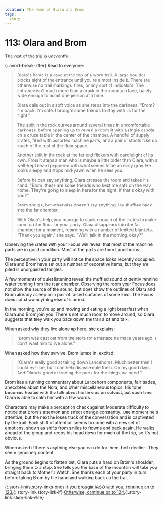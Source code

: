 ```yaml
---
location: The Home of Olara and Brom
tags:
- story
---
```


# 113: Olara and Brom

The rest of the trip is uneventful.

{:.avoid-break-after}
Read to everyone:

> Olara's home is a cave at the top of a worn trail.
> A large boulder blocks sight of the entrance until you're almost inside it.
> There are otherwise no trail markings, fires, or any sort of indicators.
> The entrance isn't much more than a crack in the mountain face, barely wide enough to admit one person at a time.
>
> Olara calls out in a soft voice as she steps into the darkness.
> "Brom?  I'm back.  I'm safe.  I brought some friends to stay with us for the night."
>
> The split in the rock curves around several times in uncomfortable darkness, before opening up to reveal a room lit with a single candle on a crude table in the center of the chamber.
> A handful of supply crates, filled with assorted machine parts, and a pair of stools take up much of the rest of the floor space.
>
> Another split in the rock at the far end flickers with candlelight of its own.
> From it steps a man who is maybe a little older than Olara, with a well-kept beard peppered with what seems to be an early gray.
> He looks sleepy and stops mid-yawn when he sees you.
>
> Before he can say anything, Olara crosses the room and takes his hand.
> "Brom, these are some friends who kept me safe on the way home.
> They're going to sleep in here for the night, if that's okay with you?"
>
> Brom shrugs, but otherwise doesn't say anything.
> He shuffles back into the far chamber.
> 
> With Olara's help, you manage to stack enough of the crates to make room on the floor for your party.
> Olara disappears into the far chamber for a moment, returning with a number of knitted blankets.
> "Thank you again," she says.  "We'll talk in the morning, okay?"

Observing the crates with your Focus will reveal that most of the machine parts are in good condition.
Most of the parts are from Lancehorns.

The perceptive in your party will notice the space looks recently occupied.
Olara and Brom have set out a number of decorative items, but they are piled in unorganized tangles.

A few moments of quiet listening reveal the muffled sound of gently running water coming from the rear chamber.
Observing the room your Focus does not show the source of the sound, but does show the outlines of Olara and Brom already asleep on a pair of raised surfaces of some kind.
The Focus does not show anything else of interest.

In the morning, you're up and moving and eating a light breakfast when Olara and Brom join you.
There's not much room to move around, so Olara suggests that they walk you back down the trail a bit and talk.

When asked why they live alone up here, she explains:

> "Brom was cast out from the Nora for a mistake he made years ago.
> I don't want him to live alone."

When asked how they survive, Brom jumps in, excited:

> "Olara's really good at taking down Lancehorns.
> Much better than I could ever be, but I can help disassemble them.
> On my good days.
> And Olara is good at trading the parts for the things we need."

Brom has a running commentary about Lancehorn components, fair trades, anecdotes about the Nora, and other miscellaneous topics.
His tone becomes heated with the talk about his time as an outcast, but each time Olara is able to calm him with a few words.

Characters may make a perception check against Moderate difficulty to notice that Brom's attention and affect change constantly.
One moment he's attentive, but the next he loses track of the conversation and is captivated by the trail.
Each shift of attention seems to come with a new set of emotions, shown as shifts from smiles to frowns and back again.
He walks ahead of the group and keeps his head down for much of the trip, so it's not obvious.

When asked if there's anything else you can do for them, both decline.
They seem genuinely content.

As the ground begins to flatten out, Olara puts a hand on Brom's shoulder, bringing them to a stop.
She tells you the base of the mountain will take you straight back to Mother's Watch.
She thanks each of your party in turn before taking Brom by the hand and walking back up the trail.

{:.story-links.story-links-one}
[If you brought IASO with you, continue on to 123.](123-iaso-brom-olara.md){:.story-link.story-link-if}
[Otherwise, continue on to 124.](124-back-to-mothers-watch.md){:.story-link.story-link-else}
